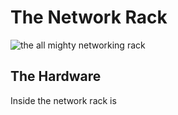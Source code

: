 # The Network Rack
![the all mighty networking rack](https://media.giphy.com/media/Zx1KzuQBR8wIbrm81t/giphy.gif)

## The Hardware
Inside the network rack is 